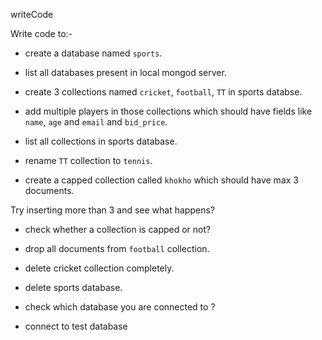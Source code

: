 writeCode

Write code to:-

- create a database named `sports`.
<!--   use sports
switched to db sports
-->
- list all databases present in local mongod server.

<!--  show dbs
admin    40.00 KiB
config  108.00 KiB
local    40.00 KiB
test      8.00 KiB
 -->
- create 3 collections named `cricket`, `football`, `TT` in sports databse.
<!-- db.createCollection("cricket");
{ ok: 1 } -->
<!-- db.createCollection("football");
{ ok: 1 } -->
<!-- db.createCollection("TT");
{ ok: 1 } -->
- add multiple players in those collections which should have fields like `name`, `age` and `email` and `bid_price`.


<!-- 
For Cricket 

db.cricket.insert({"name": "Player 1","age": 26,"email": "player1@email.com","bid_price": "3cr"})
DeprecationWarning: Collection.insert() is deprecated. Use insertOne, insertMany, or bulkWrite.
{
  acknowledged: true,
  insertedIds: { '0': ObjectId("634ad7b466f378b70db1faa6") }
}
db.cricket.insert({"name": "Player 2","age": 27,"email": "player12@email.com","bid_price": "4cr"})
{
  acknowledged: true,
  insertedIds: { '0': ObjectId("634ad7f566f378b70db1faa7") }
}
db.cricket.insert({"name": "Player 3","age": 37,"email": "player123@email.com","bid_price": "6cr"})
{
  acknowledged: true,
  insertedIds: { '0': ObjectId("634ad81766f378b70db1faa8") }
}


For football


db.football.insert({"name": "Player 3","age": 37,"email": "player123@email.com","bid_price": "6cr"})
{
  acknowledged: true,
  insertedIds: { '0': ObjectId("634ad8d766f378b70db1faa9") }
}

db.football.insert({"name": "Player 2","age": 38,"email": "player13@email.com","bid_price": "6cr"})
{
  acknowledged: true,
  insertedIds: { '0': ObjectId("634ad8f766f378b70db1faaa") }
}
sports> db.football.insert({"name": "Player 1","age": 28,"email": "player3@email.com","bid_price": "5cr"})
{
  acknowledged: true,
  insertedIds: { '0': ObjectId("634ad90f66f378b70db1faab") }
}

For TT 



db.TT.insert({"name": "Player 1","age": 28,"email": "player3@email.com","bid_price": "5cr"})
{
  acknowledged: true,
  insertedIds: { '0': ObjectId("634ad93f66f378b70db1faac") }
}
sports> db.TT.insert({"name": "Player 2","age": 29,"email": "player2@email.com","bid_price": "2cr"})
{
  acknowledged: true,
  insertedIds: { '0': ObjectId("634ad96f66f378b70db1faad") }
}
sports> db.TT.insert({"name": "Player 3","age": 24,"email": "player1@email.com","bid_price": "5cr"})
{
  acknowledged: true,
  insertedIds: { '0': ObjectId("634ad98766f378b70db1faae") }
}

 -->

- list all collections in sports database.

<!-- show collections
cricket
football
TT
 -->
- rename `TT` collection to `tennis`.
 <!-- db.TT.renameCollection("tennis")
{ ok: 1 } -->
- create a capped collection called `khokho` which should have max 3 documents.
<!-- 
db.createCollection("khokho", {capped: true,size:2048, max: 3})
{ ok: 1 }

 -->

  Try inserting more than 3 and see what happens?
<!-- db.khokho.insert({"name": "Player 14","age": 15,"email": "player14@email.com","bid_price": "1.3cr"})
{
  acknowledged: true,
  insertedIds: { '0': ObjectId("634ada7166f378b70db1faaf") }
}
sports> {
...   acknowledged: true,
...   insertedIds: { '0': ObjectId("62e686c74411f58825fd4b29") }
... }
... }
sports>  db.khokho.insert({"name": "Player 14","age": 15,"email": "player14@email.com","bid_price": "1.3cr"})
{
  acknowledged: true,
  insertedIds: { '0': ObjectId("634adaa166f378b70db1fab0") }
}
sports>  db.khokho.insert({"name": "Player 14","age": 15,"email": "player14@email.com","bid_price": "1.3cr"})
{
  acknowledged: true,
  insertedIds: { '0': ObjectId("634adaa666f378b70db1fab1") }
}
sports>  db.khokho.insert({"name": "Player 14","age": 15,"email": "player14@email.com","bid_price": "1.3cr"})
{
  acknowledged: true,
  insertedIds: { '0': ObjectId("634adaa966f378b70db1fab2") }
}
sports>  db.khokho.insert({"name": "Player 14","age": 15,"email": "player14@email.com","bid_price": "1.3cr"})
{
  acknowledged: true,
  insertedIds: { '0': ObjectId("634adaab66f378b70db1fab3") }
}
db.khokho.insert({"name": "Player 7","age": 15,"email": "player17@email.com","bid_price": "1.3cr"})
{
  acknowledged: true,
  insertedIds: { '0': ObjectId("634adb3066f378b70db1fab4") }
}
sports>  db.khokho.insert({"name": "Player 8","age": 15,"email": "player17@email.com","bid_price": "1.3cr"})
{
  acknowledged: true,
  insertedIds: { '0': ObjectId("634adb3a66f378b70db1fab5") }
}
spor -->
  <!--  db.khokho.find()
[
  {
    _id: ObjectId("634adb3066f378b70db1fab4"),
    name: 'Player 7',
    age: 15,
    email: 'player17@email.com',
    bid_price: '1.3cr'
  },
  {
    _id: ObjectId("634adb3a66f378b70db1fab5"),
    name: 'Player 8',
    age: 15,
    email: 'player17@email.com',
    bid_price: '1.3cr'
  }
]


delete Old data -->
- check whether a collection is capped or not?

<!--  
db.khokho.isCapped()
db.tennis.isCapped()
db.football.stats()
db.tennis.stats()

 -->
- drop all documents from `football` collection.
<!-- db.football.remove({})
{ acknowledged: true, deletedCount: 3 } -->

- delete cricket collection completely.
<!-- db.cricket.drop()
true
 -->
- delete sports database.
<!-- db.dropDatabase()
{ ok: 1, dropped: 'sports' }

 -->
- check which database you are connected to ?
 <!-- db
sports -->

- connect to test database
<!-- use test
switched to db test
 -->
